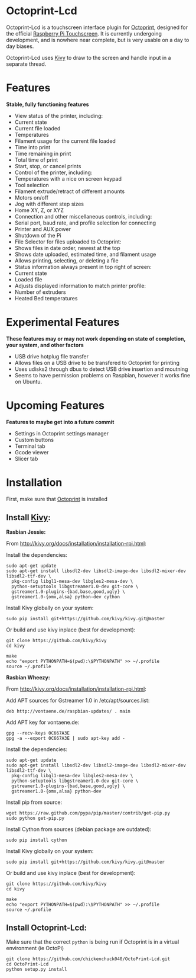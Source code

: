 Octoprint-Lcd
===

Octoprint-Lcd is a touchscreen interface plugin for [Octoprint](https://github.com/foosel/OctoPrint), designed for the official [Raspberry Pi Touchscreen](https://www.raspberrypi.org/products/raspberry-pi-touch-display/). It is currently undergoing development, and is nowhere near complete, but is very usable on a day to day biases.

Octoprint-Lcd uses [Kivy](http://kivy.org/#home) to draw to the screen and handle input in a separate thread.

Features
===
**Stable, fully functioning features**

 - View status of the printer, including:
  - Current state
  - Current file loaded
  - Temperatures
  - Filament usage for the current file loaded
  - Time into print
  - Time remaining in print
  - Total time of print
  - Start, stop, or cancel prints
 - Control of the printer, including:
  - Temperatures with a nice on screen keypad
  - Tool selection
  - Filament extrude/retract of different amounts
  - Motors on/off
  - Jog with different step sizes
  - Home XY, Z, or XYZ
 - Connection and other miscellaneous controls, including:
  - Serial port, baud rate, and profile selection for connecting
  - Printer and AUX power
  - Shutdown of the Pi
 - File Selector for files uploaded to Octoprint:
  - Shows files in date order, newest at the top
  - Shows date uploaded, estimated time, and filament usage
  - Allows printing, selecting, or deleting a file
 - Status information always present in top right of screen:
  - Current state
  - Loaded file
 - Adjusts displayed information to match printer profile:
  - Number of extruders
  - Heated Bed temperatures

Experimental Features
===
**These features may or may not work depending on state of completion, your system, and other factors**

 - USB drive hotplug file transfer
  - Allows files on a USB drive to be transfered to Octoprint for printing
  - Uses udisks2 through dbus to detect USB drive insertion and moutning
  - Seems to have permission problems on Raspbian, however it works fine on Ubuntu.

Upcoming Features
===
**Features to maybe get into a future commit**

 - Settings in Octoprint settings manager
 - Custom buttons
 - Terminal tab
 - Gcode viewer
 - Slicer tab

Installation
===

First, make sure that [Octoprint](https://github.com/foosel/OctoPrint) is installed

Install [Kivy](http://kivy.org/#home):
---
**Rasbian Jessie:**

From http://kivy.org/docs/installation/installation-rpi.html:

Install the dependencies:
```
sudo apt-get update
sudo apt-get install libsdl2-dev libsdl2-image-dev libsdl2-mixer-dev libsdl2-ttf-dev \
  pkg-config libgl1-mesa-dev libgles2-mesa-dev \
  python-setuptools libgstreamer1.0-dev git-core \
  gstreamer1.0-plugins-{bad,base,good,ugly} \
  gstreamer1.0-{omx,alsa} python-dev cython
```
Install Kivy globally on your system:
```
sudo pip install git+https://github.com/kivy/kivy.git@master
```
Or build and use kivy inplace (best for development):
```
git clone https://github.com/kivy/kivy
cd kivy

make
echo "export PYTHONPATH=$(pwd):\$PYTHONPATH" >> ~/.profile
source ~/.profile
```

**Rasbian Wheezy:**

From http://kivy.org/docs/installation/installation-rpi.html:

Add APT sources for Gstreamer 1.0 in /etc/apt/sources.list:
```
deb http://vontaene.de/raspbian-updates/ . main
```
Add APT key for vontaene.de:
```
gpg --recv-keys 0C667A3E
gpg -a --export 0C667A3E | sudo apt-key add -
```
Install the dependencies:
```
sudo apt-get update
sudo apt-get install libsdl2-dev libsdl2-image-dev libsdl2-mixer-dev libsdl2-ttf-dev \
  pkg-config libgl1-mesa-dev libgles2-mesa-dev \
  python-setuptools libgstreamer1.0-dev git-core \
  gstreamer1.0-plugins-{bad,base,good,ugly} \
  gstreamer1.0-{omx,alsa} python-dev
```
Install pip from source:
```
wget https://raw.github.com/pypa/pip/master/contrib/get-pip.py
sudo python get-pip.py
```
Install Cython from sources (debian package are outdated):
```
sudo pip install cython
```
Install Kivy globally on your system:
```
sudo pip install git+https://github.com/kivy/kivy.git@master
```
Or build and use kivy inplace (best for development):
```
git clone https://github.com/kivy/kivy
cd kivy

make
echo "export PYTHONPATH=$(pwd):\$PYTHONPATH" >> ~/.profile
source ~/.profile
```
Install Octoprint-Lcd:
---

Make sure that the correct `python` is being run if Octoprint is in a virtual environment (ie OctoPi)
```
git clone https://github.com/chickenchuck040/OctoPrint-Lcd.git
cd OctoPrint-Lcd
python setup.py install
```
